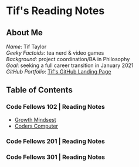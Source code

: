 # Tif's Reading Notes


## About Me
_Name_: Tif Taylor   
_Geeky Factoids_: tea nerd & video games    
_Background_: project coordination/BA in Philosophy    
_Goal_: seeking a full career transition in January 2021  
_GitHub Portfolio_: [Tif's GitHub Landing Page](https://github.com/tiftaylor)


## Table of Contents

### Code Fellows 102 | Reading Notes
- [Growth Mindsest](growth-mindset.md)
- [Coders Computer](coders-computer.md)


### Code Fellows 201 | Reading Notes


### Code Fellows 301 | Reading Notes


